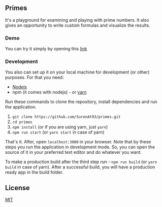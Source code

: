 ## Primes

It's a playground for examining and playing with prime numbers. It also gives an opportunity to write custom formulas and visualize the results.

### Demo

You can try it simply by opening this [link](https://primes.surenatoyan.com/)

### Development

You also can set up it on your local machine for development (or other) purposes. For that you need:

 - [Nodejs](https://nodejs.org/en/)
 - npm (it comes with nodejs) - or [yarn](https://yarnpkg.com/en/)

Run these commands to clone the repository, install dependencies and run the application.

1) `git clone https://github.com/SurenAt93/primes.git`
2) `cd primes`
3) `npm install` (or if you are using yarn, just `yarn`)
4) `npm run start` (or `yarn start` in case of yarn)

That's it. After, open `localhost:3000` in your browser.
Note that by these steps you run the application in development mode. So, you can open the source of it in your preferred text editor and do whatever you want.

To make a production build after the third step run - `npm run build` (or `yarn build` in case of yarn). After a successful build, you will have a production ready app in the build folder.

## License

[MIT](./LICENSE)
